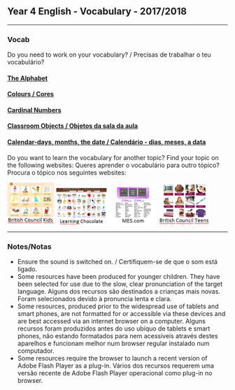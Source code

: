## Year 4 English - Vocabulary - 2017/2018

***
### Vocab
Do you need to work on your vocabulary? / Precisas de trabalhar o teu vocabulário?  
#### [The Alphabet](https://tangerina-pt.github.io/English/Alphabet_B)
#### [Colours / Cores](https://tangerina-pt.github.io/English/Colours_B)
#### [Cardinal Numbers](https://tangerina-pt.github.io/English/Cardinal_Numbers_D)
#### [Classroom Objects / Objetos da sala da aula](https://tangerina-pt.github.io/English/Classroom_Objects_B)
#### [Calendar-days, months, the date / Calendário - dias, meses, a data](https://tangerina-pt.github.io/English/Calendar_D)

Do you want to learn the vocabulary for another topic? Find your topic on the following websites:
Queres aprender o vocabulário para outro tópico? Procura o tópico nos seguintes websites:

[![bcina](/images/bcina.PNG)](https://learnenglishkids.britishcouncil.org/en/word-games) [![lcina](/images/lcina.PNG)](http://www.learningchocolate.com/all?sort_by=monthcount) [![mesina](/images/mesina.PNG)](http://www.mes-games.com/) [![bcinta](/images/bcinta.PNG)](https://learnenglishteens.britishcouncil.org/grammar-vocabulary/vocabulary-exercises)

***

### Notes/Notas
* Ensure the sound is switched on. / Certifiquem-se de que o som está ligado.
* Some resources have been produced for younger children. They have been selected for use due to the slow, clear pronunciation of the target language. Alguns dos recursos são destinados a crianças mais novas. Foram selecionados devido à pronuncia lenta e clara.
* Some resources, produced prior to the widespread use of tablets and smart phones, are not formatted for or accessible via these devices and are best accessed via an internet browser on a computer. Alguns recursos foram produzidos antes do uso ubíquo de tablets e smart phones, não estando formatados para nem acessíveis através destes aparelhos e funcionam melhor num browser regular instalado num computador.
* Some resources require the browser to launch a recent version of Adobe Flash Player as a plug-in. Vários dos recursos requerem uma versão recente de Adobe Flash Player operacional como plug-in no browser.
